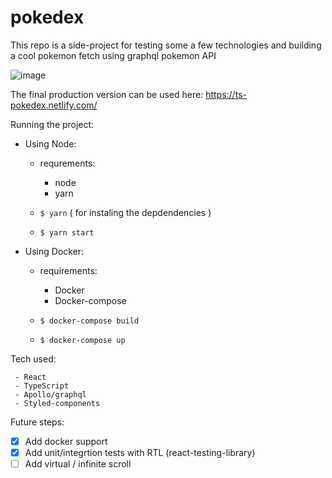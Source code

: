 # pokedex

This repo is a side-project for testing some a few technologies and building a cool pokemon fetch using graphql pokemon API

![image](https://user-images.githubusercontent.com/13686332/62811434-fe60c300-bad7-11e9-839b-1ca509de8bf7.png)

The final production version can be used here:
https://ts-pokedex.netlify.com/

Running the project:

- Using Node:

  - requrements:

    - node
    - yarn

  - `$ yarn` ( for instaling the depdendencies )
  - `$ yarn start`

- Using Docker:

  - requirements:

    - Docker
    - Docker-compose

  - `$ docker-compose build`
  - `$ docker-compose up`

Tech used:

```
 - React
 - TypeScript
 - Apollo/graphql
 - Styled-components
```

Future steps:

- [x] Add docker support
- [x] Add unit/integrtion tests with RTL (react-testing-library)
- [ ] Add virtual / infinite scroll
